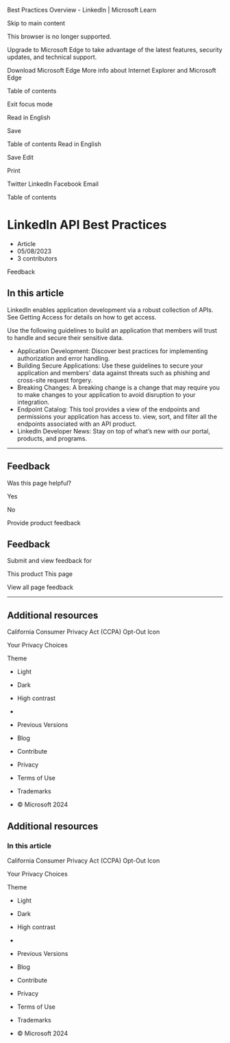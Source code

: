 
Best Practices Overview - LinkedIn | Microsoft Learn

Skip to main content

This browser is no longer supported.

Upgrade to Microsoft Edge to take advantage of the latest features, security updates, and technical support.

Download Microsoft Edge
More info about Internet Explorer and Microsoft Edge

Table of contents 

Exit focus mode

Read in English

Save

Table of contents
Read in English

Save
Edit

Print

Twitter
LinkedIn
Facebook
Email

Table of contents

LinkedIn API Best Practices
===========================

* Article
* 05/08/2023
* 3 contributors

Feedback

In this article
---------------

LinkedIn enables application development via a robust collection of APIs. See Getting Access for details on how to get access.

Use the following guidelines to build an application that members will trust to handle and secure their sensitive data.

* Application Development: Discover best practices for implementing authorization and error handling.
* Building Secure Applications: Use these guidelines to secure your application and members' data against threats such as phishing and cross-site request forgery.
* Breaking Changes: A breaking change is a change that may require you to make changes to your application to avoid disruption to your integration.
* Endpoint Catalog: This tool provides a view of the endpoints and permissions your application has access to. view, sort, and filter all the endpoints associated with an API product.
* LinkedIn Developer News: Stay on top of what’s new with our portal, products, and programs.

---

Feedback
--------

Was this page helpful?

Yes

No

Provide product feedback

Feedback
--------

Submit and view feedback for

This product
This page

View all page feedback

---

Additional resources
--------------------

California Consumer Privacy Act (CCPA) Opt-Out Icon

Your Privacy Choices

Theme

* Light
* Dark
* High contrast

* 
* Previous Versions
* Blog
* Contribute
* Privacy
* Terms of Use
* Trademarks
* © Microsoft 2024

Additional resources
--------------------

### In this article

California Consumer Privacy Act (CCPA) Opt-Out Icon

Your Privacy Choices

Theme

* Light
* Dark
* High contrast

* 
* Previous Versions
* Blog
* Contribute
* Privacy
* Terms of Use
* Trademarks
* © Microsoft 2024